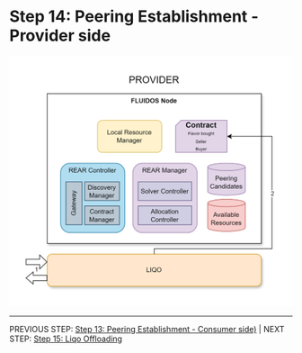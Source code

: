 # Step 14: Peering Establishment - Provider side

![Step 14 flowchart](../../../images/workflows/steps/Workflow-14-PeeringEstablishment(Provider).drawio.png)


---
PREVIOUS STEP: [Step 13: Peering Establishment - Consumer side)](./13_peering_establishment_consumer.md) | NEXT STEP: [Step 15: Liqo Offloading](./15_liqo_offloading.md)
